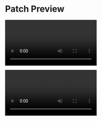# Patch Preview
![](/assets/reddit/open-links-externally/1.mp4)

![](/assets/reddit/open-links-externally/2.mp4)
